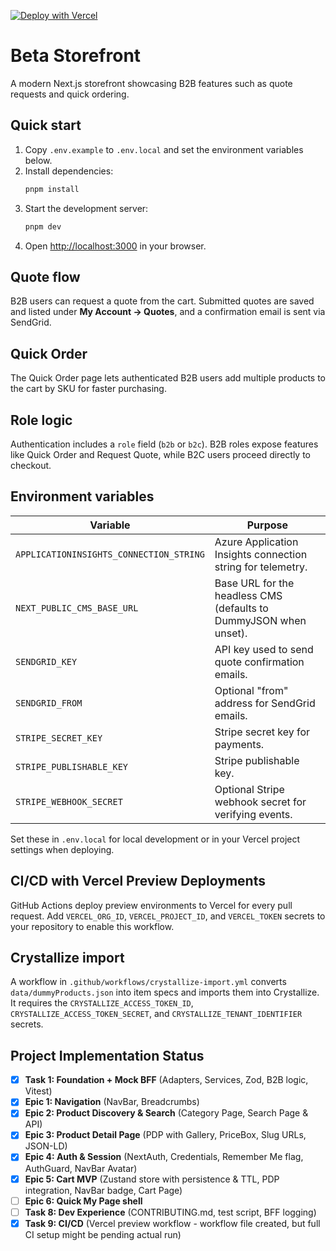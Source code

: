 [![Deploy with Vercel](https://vercel.com/button)](https://vercel.com/new/clone?repository-url=YOUR_REPO_URL&project-name=YOUR_PROJECT_NAME&repository-name=YOUR_REPO_NAME)

# Beta Storefront

A modern Next.js storefront showcasing B2B features such as quote requests and quick ordering.

## Quick start
1. Copy `.env.example` to `.env.local` and set the environment variables below.
2. Install dependencies:
   ```bash
   pnpm install
   ```
3. Start the development server:
   ```bash
   pnpm dev
   ```
4. Open [http://localhost:3000](http://localhost:3000) in your browser.

## Quote flow
B2B users can request a quote from the cart. Submitted quotes are saved and listed under **My Account → Quotes**, and a confirmation email is sent via SendGrid.

## Quick Order
The Quick Order page lets authenticated B2B users add multiple products to the cart by SKU for faster purchasing.

## Role logic
Authentication includes a `role` field (`b2b` or `b2c`). B2B roles expose features like Quick Order and Request Quote, while B2C users proceed directly to checkout.

## Environment variables
| Variable | Purpose |
| --- | --- |
| `APPLICATIONINSIGHTS_CONNECTION_STRING` | Azure Application Insights connection string for telemetry. |
| `NEXT_PUBLIC_CMS_BASE_URL` | Base URL for the headless CMS (defaults to DummyJSON when unset). |
| `SENDGRID_KEY` | API key used to send quote confirmation emails. |
| `SENDGRID_FROM` | Optional "from" address for SendGrid emails. |
| `STRIPE_SECRET_KEY` | Stripe secret key for payments. |
| `STRIPE_PUBLISHABLE_KEY` | Stripe publishable key. |
| `STRIPE_WEBHOOK_SECRET` | Optional Stripe webhook secret for verifying events. |

Set these in `.env.local` for local development or in your Vercel project settings when deploying.

## CI/CD with Vercel Preview Deployments
GitHub Actions deploy preview environments to Vercel for every pull request. Add `VERCEL_ORG_ID`, `VERCEL_PROJECT_ID`, and `VERCEL_TOKEN` secrets to your repository to enable this workflow.

## Crystallize import
A workflow in `.github/workflows/crystallize-import.yml` converts `data/dummyProducts.json` into item specs and imports them into Crystallize. It requires the `CRYSTALLIZE_ACCESS_TOKEN_ID`, `CRYSTALLIZE_ACCESS_TOKEN_SECRET`, and `CRYSTALLIZE_TENANT_IDENTIFIER` secrets.

## Project Implementation Status
- [x] **Task 1: Foundation + Mock BFF** (Adapters, Services, Zod, B2B logic, Vitest)
- [x] **Epic 1: Navigation** (NavBar, Breadcrumbs)
- [x] **Epic 2: Product Discovery & Search** (Category Page, Search Page & API)
- [x] **Epic 3: Product Detail Page** (PDP with Gallery, PriceBox, Slug URLs, JSON-LD)
- [x] **Epic 4: Auth & Session** (NextAuth, Credentials, Remember Me flag, AuthGuard, NavBar Avatar)
- [x] **Epic 5: Cart MVP** (Zustand store with persistence & TTL, PDP integration, NavBar badge, Cart Page)
- [ ] **Epic 6: Quick My Page shell**
- [ ] **Task 8: Dev Experience** (CONTRIBUTING.md, test script, BFF logging)
- [x] **Task 9: CI/CD** (Vercel preview workflow - workflow file created, but full CI setup might be pending actual run)

